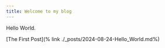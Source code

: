 ```yaml
---
title: Welcome to my blog
---
```

Hello World.

[The First Post](% link ./_posts/2024-08-24-Hello_World.md%)